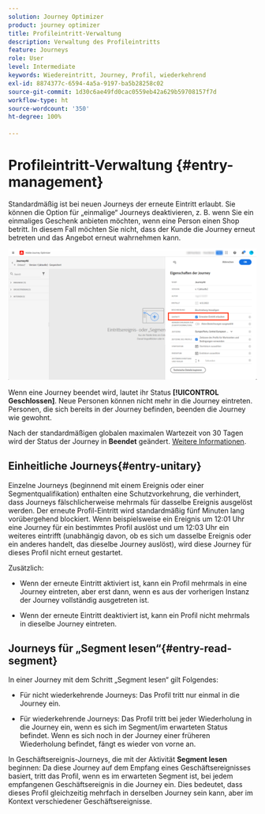 ```yaml
---
solution: Journey Optimizer
product: journey optimizer
title: Profileintritt-Verwaltung
description: Verwaltung des Profileintritts
feature: Journeys
role: User
level: Intermediate
keywords: Wiedereintritt, Journey, Profil, wiederkehrend
exl-id: 8874377c-6594-4a5a-9197-ba5b28258c02
source-git-commit: 1d30c6ae49fd0cac0559eb42a629b59708157f7d
workflow-type: ht
source-wordcount: '350'
ht-degree: 100%

---
```


# Profileintritt-Verwaltung {#entry-management}

Standardmäßig ist bei neuen Journeys der erneute Eintritt erlaubt. Sie können die Option für „einmalige“ Journeys deaktivieren, z. B. wenn Sie ein einmaliges Geschenk anbieten möchten, wenn eine Person einen Shop betritt. In diesem Fall möchten Sie nicht, dass der Kunde die Journey erneut betreten und das Angebot erneut wahrnehmen kann.

![](assets/journey-re-entrance.png)

Wenn eine Journey beendet wird, lautet ihr Status **[!UICONTROL Geschlossen]**. Neue Personen können nicht mehr in die Journey eintreten. Personen, die sich bereits in der Journey befinden, beenden die Journey wie gewohnt.

Nach der standardmäßigen globalen maximalen Wartezeit von 30 Tagen wird der Status der Journey in **Beendet** geändert.  [Weitere Informationen](journey-gs.md#global_timeout).


## Einheitliche Journeys{#entry-unitary}

Einzelne Journeys (beginnend mit einem Ereignis oder einer Segmentqualifikation) enthalten eine Schutzvorkehrung, die verhindert, dass Journeys fälschlicherweise mehrmals für dasselbe Ereignis ausgelöst werden. Der erneute Profil-Eintritt wird standardmäßig fünf Minuten lang vorübergehend blockiert. Wenn beispielsweise ein Ereignis um 12:01 Uhr eine Journey für ein bestimmtes Profil auslöst und um 12:03 Uhr ein weiteres eintrifft (unabhängig davon, ob es sich um dasselbe Ereignis oder ein anderes handelt, das dieselbe Journey auslöst), wird diese Journey für dieses Profil nicht erneut gestartet.

Zusätzlich:

* Wenn der erneute Eintritt aktiviert ist, kann ein Profil mehrmals in eine Journey eintreten, aber erst dann, wenn es aus der vorherigen Instanz der Journey vollständig ausgetreten ist.

* Wenn der erneute Eintritt deaktiviert ist, kann ein Profil nicht mehrmals in dieselbe Journey eintreten.

## Journeys für „Segment lesen“{#entry-read-segment}

In einer Journey mit dem Schritt „Segment lesen“ gilt Folgendes:

* Für nicht wiederkehrende Journeys: Das Profil tritt nur einmal in die Journey ein.

* Für wiederkehrende Journeys: Das Profil tritt bei jeder Wiederholung in die Journey ein, wenn es sich im Segment/im erwarteten Status befindet. Wenn es sich noch in der Journey einer früheren Wiederholung befindet, fängt es wieder von vorne an.

In Geschäftsereignis-Journeys, die mit der Aktivität **Segment lesen** beginnen: Da diese Journey auf dem Empfang eines Geschäftsereignisses basiert, tritt das Profil, wenn es im erwarteten Segment ist, bei jedem empfangenen Geschäftsereignis in die Journey ein. Dies bedeutet, dass dieses Profil gleichzeitig mehrfach in derselben Journey sein kann, aber im Kontext verschiedener Geschäftsereignisse.
